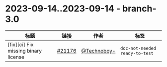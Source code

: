 # 2023-09-14..2023-09-14 - branch-3.0
| 标题 | 链接 | 作者 | 标签 |
| - | :--: | :--: | - |
| [fix][ci] Fix missing binary license | [#21176](https://github.com/apache/pulsar/pull/21176) | [@Technoboy-](https://github.com/Technoboy-) | `doc-not-needed` `ready-to-test`  | 
